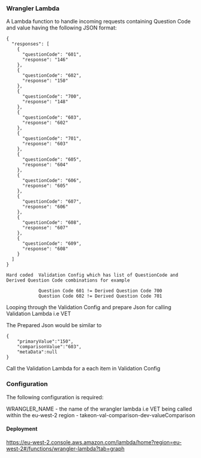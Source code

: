 ### **Wrangler Lambda**

A Lambda function to handle incoming requests containing Question Code and value having the following JSON format:

    {
      "responses": [
        {
          "questionCode": "601",
          "response": "146"
        },
        {
          "questionCode": "602",
          "response": "150"
        },
        {
          "questionCode": "700",
          "response": "148"
        },
        {
          "questionCode": "603",
          "response": "602"
        },
        {
          "questionCode": "701",
          "response": "603"
        },
        {
          "questionCode": "605",
          "response": "604"
        },
        {
          "questionCode": "606",
          "response": "605"
        },
        {
          "questionCode": "607",
          "response": "606"
        },
        {
          "questionCode": "608",
          "response": "607"
        },
        {
          "questionCode": "609",
          "response": "608"
        }
      ]
    }

    Hard coded  Validation Config which has list of QuestionCode and Derived Question Code combinations for example

                Question Code 601 != Derived Question Code 700
                Question Code 602 != Derived Question Code 701


Looping through the Validation Config and prepare Json for calling Validation Lambda i.e VET

The Prepared Json would be similar to

    {
        "primaryValue":"150",
        "comparisonValue":"603",
        "metaData":null
    }

 Call the Validation Lambda for a each item in Validation Config


### **Configuration**

The following configuration is required:


WRANGLER_NAME - the name of the wrangler lambda i.e VET being called within the eu-west-2 region - takeon-val-comparison-dev-valueComparison


#### **Deployment**

https://eu-west-2.console.aws.amazon.com/lambda/home?region=eu-west-2#/functions/wrangler-lambda?tab=graph